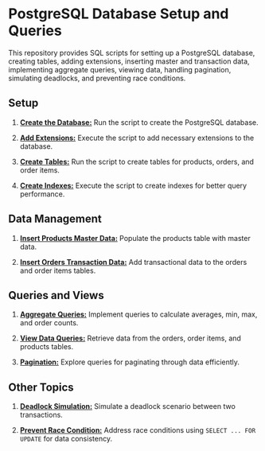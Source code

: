 # PostgreSQL Database Setup and Queries

This repository provides SQL scripts for setting up a PostgreSQL database, creating tables, adding extensions, inserting master and transaction data, implementing aggregate queries, viewing data, handling pagination, simulating deadlocks, and preventing race conditions.

## Setup

1. **[Create the Database:](https://github.com/dwinanto34/PostgreSQL/blob/main/database.sql)**
   Run the script to create the PostgreSQL database.

2. **[Add Extensions:](https://github.com/dwinanto34/PostgreSQL/blob/main/extensions.sql)**
   Execute the script to add necessary extensions to the database.

3. **[Create Tables:](https://github.com/dwinanto34/PostgreSQL/blob/main/tables.sql)**
   Run the script to create tables for products, orders, and order items.

4. **[Create Indexes:](https://github.com/dwinanto34/PostgreSQL/blob/main/indexes.sql)**
   Execute the script to create indexes for better query performance.

## Data Management

1. **[Insert Products Master Data:](https://github.com/dwinanto34/PostgreSQL/blob/main/master_data.sql)**
   Populate the products table with master data.

2. **[Insert Orders Transaction Data:](https://github.com/dwinanto34/PostgreSQL/blob/main/transaction_data.sql)**
   Add transactional data to the orders and order items tables.

## Queries and Views

1. **[Aggregate Queries:](https://github.com/dwinanto34/PostgreSQL/blob/main/aggregates.sql)**
   Implement queries to calculate averages, min, max, and order counts.

2. **[View Data Queries:](https://github.com/dwinanto34/PostgreSQL/blob/main/view_data.sql)**
   Retrieve data from the orders, order items, and products tables.

3. **[Pagination:](https://github.com/dwinanto34/PostgreSQL/blob/main/pagination.sql)**
   Explore queries for paginating through data efficiently.

## Other Topics

1. **[Deadlock Simulation:](https://github.com/dwinanto34/PostgreSQL/blob/main/deadlock.sql)**
   Simulate a deadlock scenario between two transactions.

2. **[Prevent Race Condition:](https://github.com/dwinanto34/PostgreSQL/blob/main/race_condition.sql)**
   Address race conditions using `SELECT ... FOR UPDATE` for data consistency.
